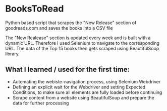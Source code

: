 # BooksToRead
Python based script that scrapes the "New Release" section of goodreads.com and saves the books into a CSV file

The "New Realease" section is updated every week and is built with a dynamic URL.
Therefore I used Selenium to navigate to the corresponding URL. 
The data of the Top 15 books then gets scraped using BeautifulSoup library.

## What I learned / used for the first time:
- Automating the webiste-navigation process, using Selenium Webdriver
- Defining an explicit wait for the Webdriver and setting Expected Conditions, to make sure all elements are fully loaded before continuing
- Scrape content from a website using BeautifulSoup and prepare the data for further processing
  
